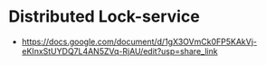 # Distributed Lock-service

- <https://docs.google.com/document/d/1gX3OVmCk0FP5KAkVj-eKInxStUYDQ7L4AN5ZVq-RjAU/edit?usp=share_link>

